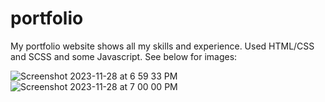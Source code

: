 # portfolio
My portfolio website shows all my skills and experience. Used HTML/CSS and SCSS and some Javascript. See below for images: 

![Screenshot 2023-11-28 at 6 59 33 PM](https://github.com/TheLegend274/portfolio/assets/125936934/1f9d66ce-3898-48b6-9aff-f78847c6e4ab)
![Screenshot 2023-11-28 at 7 00 00 PM](https://github.com/TheLegend274/portfolio/assets/125936934/44c474a1-c155-465e-9cae-7abfaa411cb1)
